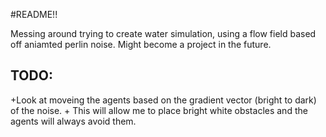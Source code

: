 #README!!

Messing around trying to create water simulation, using a flow field based off aniamted perlin noise.
Might become a project in the future.

TODO:
------

+Look at moveing the agents based on the gradient vector (bright to dark) of the noise.
	+ This will allow me to place bright white obstacles and the agents will always avoid them.